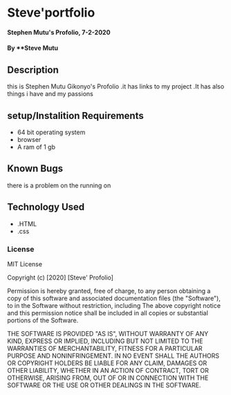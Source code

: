 # Steve'portfolio
#### Stephen Mutu's Profolio, 7-2-2020
#### By **Steve Mutu

## Description ##
this is Stephen Mutu Gikonyo's Profolio .it has links to my project .It has also things i have and my passions 

## setup/Instalition Requirements ##
* 64 bit operating system 
* browser
* A ram of 1 gb 

## Known Bugs ##
there is a problem on the running on

## Technology Used ##
* .HTML
* .css

### License ###
MIT License

Copyright (c) [2020] [Steve' Profolio]

Permission is hereby granted, free of charge, to any person obtaining a copy
of this software and associated documentation files (the "Software"), to 
in the Software without restriction, including 
The above copyright notice and this permission notice shall be included in all
copies or substantial portions of the Software.

THE SOFTWARE IS PROVIDED "AS IS", WITHOUT WARRANTY OF ANY KIND, EXPRESS OR
IMPLIED, INCLUDING BUT NOT LIMITED TO THE WARRANTIES OF MERCHANTABILITY,
FITNESS FOR A PARTICULAR PURPOSE AND NONINFRINGEMENT. IN NO EVENT SHALL THE
AUTHORS OR COPYRIGHT HOLDERS BE LIABLE FOR ANY CLAIM, DAMAGES OR OTHER
LIABILITY, WHETHER IN AN ACTION OF CONTRACT, TORT OR OTHERWISE, ARISING FROM,
OUT OF OR IN CONNECTION WITH THE SOFTWARE OR THE USE OR OTHER DEALINGS IN THE
SOFTWARE.